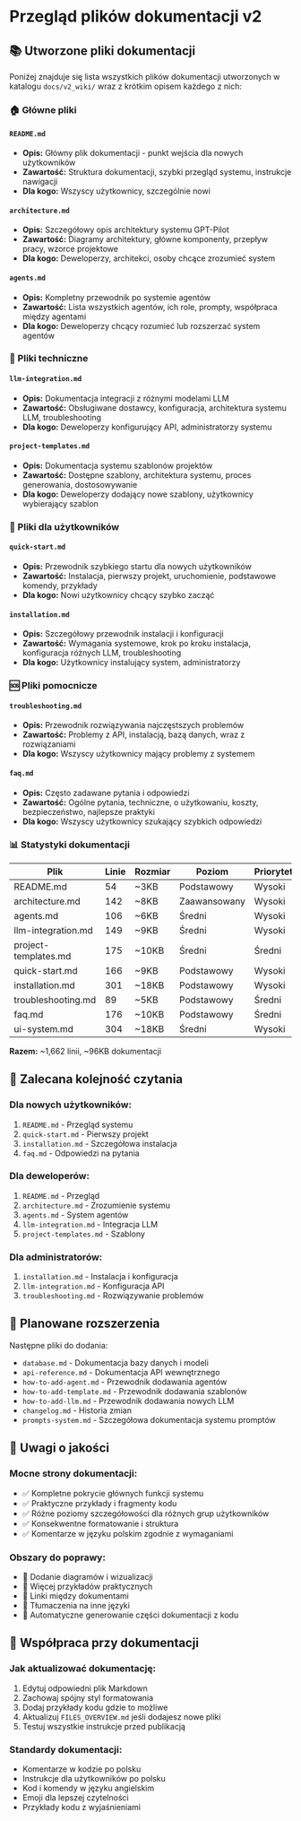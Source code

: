 # Przegląd plików dokumentacji v2

## 📚 Utworzone pliki dokumentacji

Poniżej znajduje się lista wszystkich plików dokumentacji utworzonych w katalogu `docs/v2_wiki/` wraz z krótkim opisem każdego z nich:

### 🏠 Główne pliki

#### `README.md`
- **Opis:** Główny plik dokumentacji - punkt wejścia dla nowych użytkowników
- **Zawartość:** Struktura dokumentacji, szybki przegląd systemu, instrukcje nawigacji
- **Dla kogo:** Wszyscy użytkownicy, szczególnie nowi

#### `architecture.md` 
- **Opis:** Szczegółowy opis architektury systemu GPT-Pilot
- **Zawartość:** Diagramy architektury, główne komponenty, przepływ pracy, wzorce projektowe
- **Dla kogo:** Deweloperzy, architekci, osoby chcące zrozumieć system

#### `agents.md`
- **Opis:** Kompletny przewodnik po systemie agentów
- **Zawartość:** Lista wszystkich agentów, ich role, prompty, współpraca między agentami
- **Dla kogo:** Deweloperzy chcący rozumieć lub rozszerzać system agentów

### 🔧 Pliki techniczne

#### `llm-integration.md`
- **Opis:** Dokumentacja integracji z różnymi modelami LLM
- **Zawartość:** Obsługiwane dostawcy, konfiguracja, architektura systemu LLM, troubleshooting
- **Dla kogo:** Deweloperzy konfigurujący API, administratorzy systemu

#### `project-templates.md`
- **Opis:** Dokumentacja systemu szablonów projektów
- **Zawartość:** Dostępne szablony, architektura systemu, proces generowania, dostosowywanie
- **Dla kogo:** Deweloperzy dodający nowe szablony, użytkownicy wybierający szablon

### 🚀 Pliki dla użytkowników

#### `quick-start.md`
- **Opis:** Przewodnik szybkiego startu dla nowych użytkowników
- **Zawartość:** Instalacja, pierwszy projekt, uruchomienie, podstawowe komendy, przykłady
- **Dla kogo:** Nowi użytkownicy chcący szybko zacząć

#### `installation.md`
- **Opis:** Szczegółowy przewodnik instalacji i konfiguracji
- **Zawartość:** Wymagania systemowe, krok po kroku instalacja, konfiguracja różnych LLM, troubleshooting
- **Dla kogo:** Użytkownicy instalujący system, administratorzy

### 🆘 Pliki pomocnicze

#### `troubleshooting.md`
- **Opis:** Przewodnik rozwiązywania najczęstszych problemów
- **Zawartość:** Problemy z API, instalacją, bazą danych, wraz z rozwiązaniami
- **Dla kogo:** Wszyscy użytkownicy mający problemy z systemem

#### `faq.md`
- **Opis:** Często zadawane pytania i odpowiedzi
- **Zawartość:** Ogólne pytania, techniczne, o użytkowaniu, koszty, bezpieczeństwo, najlepsze praktyki
- **Dla kogo:** Wszyscy użytkownicy szukający szybkich odpowiedzi

### 📊 Statystyki dokumentacji

| Plik | Linie | Rozmiar | Poziom | Priorytet |
|------|-------|---------|---------|-----------|
| README.md | 54 | ~3KB | Podstawowy | Wysoki |
| architecture.md | 142 | ~8KB | Zaawansowany | Wysoki |
| agents.md | 106 | ~6KB | Średni | Wysoki |
| llm-integration.md | 149 | ~9KB | Średni | Wysoki |
| project-templates.md | 175 | ~10KB | Średni | Średni |
| quick-start.md | 166 | ~9KB | Podstawowy | Wysoki |
| installation.md | 301 | ~18KB | Podstawowy | Wysoki |
| troubleshooting.md | 89 | ~5KB | Podstawowy | Średni |
| faq.md | 176 | ~10KB | Podstawowy | Średni |
| ui-system.md | 304 | ~18KB | Średni | Wysoki |

**Razem:** ~1,662 linii, ~96KB dokumentacji

## 🎯 Zalecana kolejność czytania

### Dla nowych użytkowników:
1. `README.md` - Przegląd systemu
2. `quick-start.md` - Pierwszy projekt  
3. `installation.md` - Szczegółowa instalacja
4. `faq.md` - Odpowiedzi na pytania

### Dla deweloperów:
1. `README.md` - Przegląd
2. `architecture.md` - Zrozumienie systemu
3. `agents.md` - System agentów
4. `llm-integration.md` - Integracja LLM
5. `project-templates.md` - Szablony

### Dla administratorów:
1. `installation.md` - Instalacja i konfiguracja
2. `llm-integration.md` - Konfiguracja API
3. `troubleshooting.md` - Rozwiązywanie problemów

## 🔄 Planowane rozszerzenia

Następne pliki do dodania:
- `database.md` - Dokumentacja bazy danych i modeli
- `api-reference.md` - Dokumentacja API wewnętrznego
- `how-to-add-agent.md` - Przewodnik dodawania agentów
- `how-to-add-template.md` - Przewodnik dodawania szablonów
- `how-to-add-llm.md` - Przewodnik dodawania nowych LLM
- `changelog.md` - Historia zmian
- `prompts-system.md` - Szczegółowa dokumentacja systemu promptów

## 📝 Uwagi o jakości

### Mocne strony dokumentacji:
- ✅ Kompletne pokrycie głównych funkcji systemu
- ✅ Praktyczne przykłady i fragmenty kodu
- ✅ Różne poziomy szczegółowości dla różnych grup użytkowników
- ✅ Konsekwentne formatowanie i struktura
- ✅ Komentarze w języku polskim zgodnie z wymaganiami

### Obszary do poprawy:
- 🔄 Dodanie diagramów i wizualizacji
- 🔄 Więcej przykładów praktycznych
- 🔄 Linki między dokumentami
- 🔄 Tłumaczenia na inne języki
- 🔄 Automatyczne generowanie części dokumentacji z kodu

## 🤝 Współpraca przy dokumentacji

### Jak aktualizować dokumentację:
1. Edytuj odpowiedni plik Markdown
2. Zachowaj spójny styl formatowania
3. Dodaj przykłady kodu gdzie to możliwe
4. Aktualizuj `FILES_OVERVIEW.md` jeśli dodajesz nowe pliki
5. Testuj wszystkie instrukcje przed publikacją

### Standardy dokumentacji:
- Komentarze w kodzie po polsku
- Instrukcje dla użytkowników po polsku  
- Kod i komendy w języku angielskim
- Emoji dla lepszej czytelności
- Przykłady kodu z wyjaśnieniami